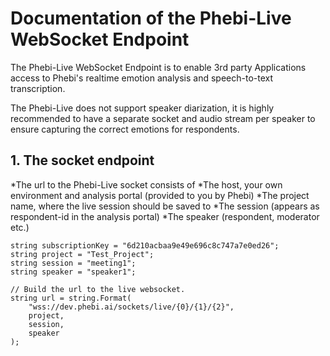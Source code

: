 # Documentation of the Phebi-Live WebSocket Endpoint
The Phebi-Live WebSocket Endpoint is to enable 3rd party Applications access to Phebi's realtime emotion analysis and speech-to-text transcription.

The Phebi-Live does not support speaker diarization, it is highly recommended to have a separate socket and audio stream per speaker to ensure capturing the correct emotions for respondents.

## 1. The socket endpoint

*The url to the Phebi-Live socket consists of
*The host, your own environment and analysis portal (provided to you by Phebi)
*The project name, where the live session should be saved to
*The session (appears as respondent-id in the analysis portal)
*The speaker (respondent, moderator etc.)


```
string subscriptionKey = "6d210acbaa9e49e696c8c747a7e0ed26";
string project = "Test_Project";
string session = "meeting1";
string speaker = "speaker1";

// Build the url to the live websocket.
string url = string.Format(
    "wss://dev.phebi.ai/sockets/live/{0}/{1}/{2}",
    project,
    session,
    speaker
);
```
